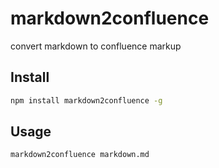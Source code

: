 markdown2confluence
===

convert markdown to confluence markup

Install
---

```sh
npm install markdown2confluence -g
```

Usage
---

```sh
markdown2confluence markdown.md
```
